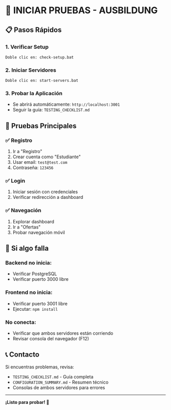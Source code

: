 # 🚀 INICIAR PRUEBAS - AUSBILDUNG

## 📋 **Pasos Rápidos**

### 1. **Verificar Setup**
```
Doble clic en: check-setup.bat
```

### 2. **Iniciar Servidores**
```
Doble clic en: start-servers.bat
```

### 3. **Probar la Aplicación**
- Se abrirá automáticamente: `http://localhost:3001`
- Seguir la guía: `TESTING_CHECKLIST.md`

## 🎯 **Pruebas Principales**

### ✅ **Registro**
1. Ir a "Registro" 
2. Crear cuenta como "Estudiante"
3. Usar email: `test@test.com`
4. Contraseña: `123456`

### ✅ **Login**
1. Iniciar sesión con credenciales
2. Verificar redirección a dashboard

### ✅ **Navegación**
1. Explorar dashboard
2. Ir a "Ofertas"
3. Probar navegación móvil

## 🐛 **Si algo falla**

### **Backend no inicia:**
- Verificar PostgreSQL
- Verificar puerto 3000 libre

### **Frontend no inicia:**
- Verificar puerto 3001 libre
- Ejecutar: `npm install`

### **No conecta:**
- Verificar que ambos servidores están corriendo
- Revisar consola del navegador (F12)

## 📞 **Contacto**
Si encuentras problemas, revisa:
- `TESTING_CHECKLIST.md` - Guía completa
- `CONFIGURATION_SUMMARY.md` - Resumen técnico
- Consolas de ambos servidores para errores

---

**¡Listo para probar! 🎉**
